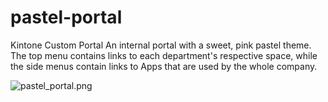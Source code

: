 # pastel-portal
Kintone Custom Portal
An internal portal with a sweet, pink pastel theme.
The top menu contains links to each department's respective space, 
while the side menus contain links to Apps that are used by the whole company.

![pastel_portal.png](https://github.com/y-take/pastel-portal_en/blob/master/img/eng_pastel_portal.png)
